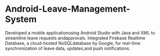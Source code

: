 # Android-Leave-Management-System
Developed a mobile applicationusing Android Studio with Java and XML to streamline leave requests andapprovals. Integrated Firebase Realtime Database, a cloud-hosted NoSQLdatabase by Google, for real-time synchronization of leave data, updates,and push notifications.
